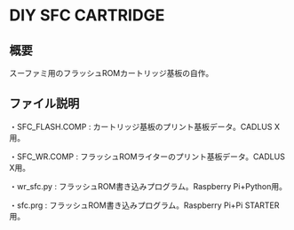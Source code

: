 # DIY SFC CARTRIDGE
## 概要
スーファミ用のフラッシュROMカートリッジ基板の自作。

## ファイル説明
・SFC_FLASH.COMP : カートリッジ基板のプリント基板データ。CADLUS X用。

・SFC_WR.COMP : フラッシュROMライターのプリント基板データ。CADLUS X用。

・wr_sfc.py : フラッシュROM書き込みプログラム。Raspberry Pi+Python用。

・sfc.prg : フラッシュROM書き込みプログラム。Raspberry Pi+Pi STARTER用。

